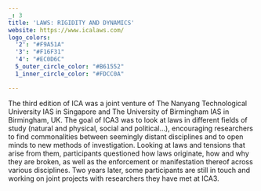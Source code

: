 ```yaml
---
_: 3
title: 'LAWS: RIGIDITY AND DYNAMICS'
website: https://www.icalaws.com/
logo_colors:
  '2': "#F9A51A"
  '3': "#F16F31"
  '4': "#EC0D6C"
  5_outer_circle_color: "#B61552"
  1_inner_circle_color: "#FDCC0A"

---
```

The third edition of ICA was a joint venture of The Nanyang Technological University IAS in Singapore and The University of Birmingham IAS in Birmingham, UK. The goal of ICA3 was to look at laws in different fields of study (natural and physical, social and political...), encouraging researchers to find commonalities between seemingly distant disciplines and to open minds to new methods of investigation. Looking at laws and tensions that arise from them, participants questioned how laws originate, how and why they are broken, as well as the enforcement or manifestation thereof across various disciplines. Two years later, some participants are still in touch and working on joint projects with researchers they have met at ICA3.